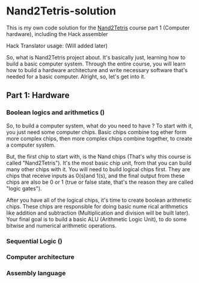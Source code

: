 # Nand2Tetris-solution
This is my own code solution for the [Nand2Tetris](https://www.nand2tetris.org/) course part 1 (Computer hardware), including the Hack assembler

Hack Translator usage: (Will added later)

So, what is Nand2Tetris project about. It's basically just, learning how to build a basic computer system. Through the entire course, you will learn how to build a hardware architecture and write necessary software that's needed for a basic computer. Alright, so, let's get into it.

## Part 1: Hardware

### Boolean logics and arithmetics ()
So, to build a computer system, what do you need to have ? To start with it, you just need some computer chips. Basic chips combine tog
ether form more complex chips, then more complex chips combine together, to create a computer system.

But, the first chip to start with, is the Nand chips (That's why this course is called "Nand2Tetris"). It's the most basic chip unit, from that you can build many other chips with it. You will need to build logical chips first. They are chips that receive inputs as 0(s)and 1(s), and the final output from these chips are also be 0 or 1 (true or false state, that's the reason they are called "logic gates").

After you have all of the logical chips, it's time to create boolean arithmetic chips. These chips are responsible for doing basic nume
rical arithmetics like addition and subtraction (Multiplication and division will be built later). Your final goal is to build a basic
ALU (Arithmetic Logic Unit), to do some bitwise and numerical arithmetic operations.

### Sequential Logic ()

### Computer architecture

### Assembly language 

